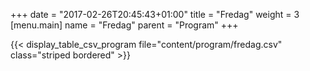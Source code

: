 +++
date = "2017-02-26T20:45:43+01:00"
title = "Fredag"
weight = 3
[menu.main]
name = "Fredag"
parent = "Program"
+++

<!--##### Program Følger senere-->

{{< display_table_csv_program file="content/program/fredag.csv" class="striped bordered" >}} 
